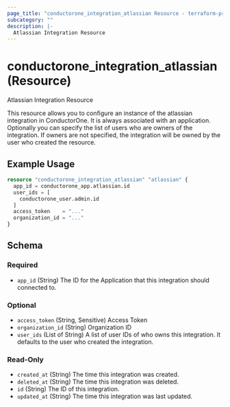 ```yaml
---
page_title: "conductorone_integration_atlassian Resource - terraform-provider-conductorone"
subcategory: ""
description: |-
  Atlassian Integration Resource
---
```


# conductorone_integration_atlassian (Resource)

Atlassian Integration Resource

This resource allows you to configure an instance of the atlassian integration in ConductorOne.
It is always associated with an application. Optionally you can specify the list of users who are owners of the integration.
If owners are not specified, the integration will be owned by the user who created the resource.

## Example Usage

```terraform
resource "conductorone_integration_atlassian" "atlassian" {
  app_id = conductorone_app.atlassian.id
  user_ids = [
    conductorone_user.admin.id
  ]
  access_token    = "..."
  organization_id = "..."
}
```

<!-- schema generated by tfplugindocs -->
## Schema

### Required

- `app_id` (String) The ID for the Application that this integration should connected to.

### Optional

- `access_token` (String, Sensitive) Access Token
- `organization_id` (String) Organization ID
- `user_ids` (List of String) A list of user IDs of who owns this integration. It defaults to the user who created the integration.

### Read-Only

- `created_at` (String) The time this integration was created.
- `deleted_at` (String) The time this integration was deleted.
- `id` (String) The ID of this integration.
- `updated_at` (String) The time this integration was last updated.
